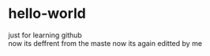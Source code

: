 # hello-world
just for learning github<br>
now its deffrent from the maste
now its again editted by me
